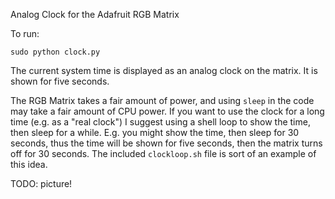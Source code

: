 Analog Clock for the Adafruit RGB Matrix

To run:

`sudo python clock.py`

The current system time is displayed as an analog clock on the matrix. It is shown for five seconds.

The RGB Matrix takes a fair amount of power, and using `sleep` in the code may take a fair amount of CPU power. 
If you want to use the clock for a long time (e.g. as a "real clock") I suggest using a shell loop to show the
time, then sleep for a while. E.g. you might show the time, then sleep for 30 seconds, thus the time will be
shown for five seconds, then the matrix turns off for 30 seconds. The included `clockloop.sh` file is sort of
an example of this idea.

TODO: picture!
